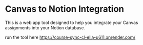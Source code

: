# Canvas to Notion Integration
This is a web app tool designed to help you integrate your Canvas assignments into your Notion database. 

run the tool here
https://course-sync-cl-ella-u611.onrender.com/
